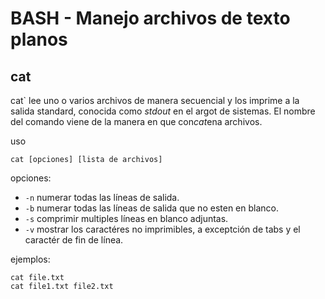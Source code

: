 # BASH - Manejo archivos de texto planos
## cat
cat` lee uno o varios archivos de manera secuencial y los imprime a la salida standard, conocida como *stdout* en el argot de sistemas. El nombre del comando viene de la manera en que con*cat*ena archivos.

 uso
 ```command
 cat [opciones] [lista de archivos]
 ```
 opciones:
  - `-n` numerar todas las líneas de salida.
  - `-b` numerar todas las líneas de salida que no esten en blanco.
  - `-s` comprimir multiples líneas en blanco adjuntas.
  - `-v` mostrar los caractéres no imprimibles, a exceptción de tabs y el caractér de fin de línea.
  
ejemplos:
```console
cat file.txt
cat file1.txt file2.txt
```
 
 
  

